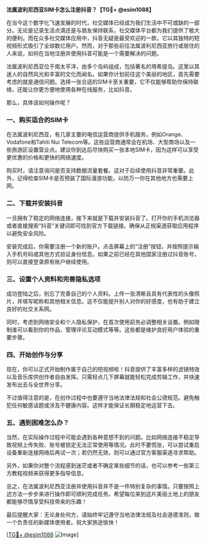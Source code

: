**法属波利尼西亚SIM卡怎么注册抖音？【TG💪+ @esim1088】**

在当今这个数字化飞速发展的时代，社交媒体已经成为我们生活中不可或缺的一部分。无论是记录生活点滴还是与朋友保持联系，社交媒体平台都为我们提供了极大的便利。而在众多社交媒体应用中，抖音无疑是最受欢迎的一款。它以其独特的短视频形式吸引了全球数亿用户。然而，对于那些前往法属波利尼西亚旅行或居住的人来说，如何在当地注册并使用抖音可能是一个需要解决的问题。

法属波利尼西亚位于南太平洋，由多个岛屿组成，包括著名的塔希提岛。这里以其迷人的自然风光和丰富的文化而闻名。如果你计划前往这个美丽的地区，首先需要考虑的就是通信问题。选择一张合适的SIM卡至关重要，它不仅能够帮助你保持联络，还能让你更方便地使用各种在线服务，比如抖音。

那么，具体该如何操作呢？

### 一、购买适合的SIM卡

在法属波利尼西亚，有几家主要的电信运营商提供手机服务，例如Orange、Vodafone和Tahiti Nui Telecom等。这些运营商通常会在机场、大型商场以及一些旅游区设置营业点。建议你到达后尽快购买一张本地SIM卡，因为这样可以享受更优惠的价格和更快的网络速度。

购买时，请注意询问是否支持数据流量套餐。这对于后续使用抖音非常重要。此外，记得检查SIM卡是否预装了国际漫游功能，以防万一你在其他地方也需要上网。

### 二、下载并安装抖音

一旦拥有了稳定的网络连接，接下来就是下载并安装抖音了。打开你的手机浏览器或者直接搜索“抖音”关键词即可找到官方下载链接。确保从正规渠道获取应用程序以避免安全风险。

安装完成后，你需要注册一个新的账户。点击屏幕上的“注册”按钮，并按照提示输入手机号码或其他方式验证身份信息。如果之前已经在其他国家注册过抖音账号，则可以直接登录原有账户继续使用。

### 三、设置个人资料和完善隐私选项

成功登陆之后，别忘了完善自己的个人资料。上传一张清晰且具有代表性的头像照片，并填写昵称和其他相关信息。这不仅能提升别人对你的好感度，也有助于建立良好的社交关系网。

同时，考虑到网络安全和个人隐私保护，在首次使用前务必调整相关设置。例如限制谁可以看到你的作品、管理评论互动模式等等。这些都是维护良好用户体验的重要步骤。

### 四、开始创作与分享

现在，你可以正式开始制作属于自己的短视频啦！抖音提供了丰富多样的滤镜特效以及音乐库供创作者自由发挥。只需轻点几下屏幕就能轻松完成剪辑工作，并快速发布出去与全世界分享。

不过值得注意的是，在创作过程中也要遵守当地法律法规和社会公德规范。避免触犯任何敏感话题或涉及不健康内容。这样才能保证长期稳定地运营下去。

### 五、遇到困难怎么办？

当然，在实际操作过程中可能会遇到各种意想不到的问题。比如网络连接不稳定导致视频上传失败、账号被锁定无法正常使用等情况。此时不要慌张，可以尝试重启设备重新连接网络后再试一次；若仍然无效，则可以通过官方客服渠道寻求帮助。

另外，如果你对整个流程感到迷茫或者不确定某些细节的话，也可以参考一些第三方教程视频来获得更多指导信息。

总之，在法属波利尼西亚注册并使用抖音并不是一件特别复杂的事情。只要按照上述方法一步步来进行操作即可顺利完成任务。希望每位来到这片美丽土地上的朋友都能够尽情享受科技带来的乐趣！

最后提醒大家：无论身处何方，请始终牢记遵守当地法律法规及社会道德准则，做一个负责任的新媒体使用者。祝大家旅途愉快！

[[TG💪+ @esim1088](https://t.me/s/esim1088) ![Image](https://i.postimg.cc/4NQfJmqS/Snipaste-2025-05-13-00-14-12.png)]